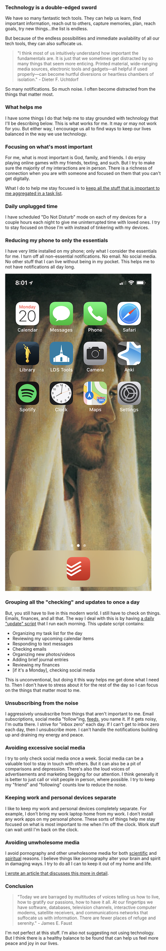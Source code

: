 ### Technology is a double-edged sword

We have so many fantastic tech tools. They can help us learn, find important information, reach out to others, capture memories, plan, reach goals, try new things...the list is endless.

But because of the endless possibilities and immediate availability of all our tech tools, they can also suffocate us.

> "I think most of us intuitively understand how important the fundamentals are. It is just that we sometimes get distracted by so many things that seem more enticing. Printed material, wide-ranging media sources, electronic tools and gadgets—all helpful if used properly—can become hurtful diversions or heartless chambers of isolation." - Dieter F. Uchtdorf

So many notifications. So much noise. I often become distracted from the things that matter most.

### What helps me

I have some things I do that help me to stay grounded with technology that I'll be describing below. This is what works for me. It may or may not work for you. But either way, I encourage us all to find ways to keep our lives balanced in the way we use technology.

### Focusing on what's most important

For me, what is most important is God, family, and friends. I do enjoy playing online games with my friends, texting, and such. But I try to make sure the majority of my interactions are in person. There is a richness of connection when you are with someone and focused on them that you can't get digitally.

What I do to help me stay focused is to [keep all the stuff that is important to me aggregated in a task list](/blog/task-list).

### Daily unplugged time

I have scheduled "Do Not Disturb" mode on each of my devices for a couple hours each night to give me uninterrupted time with loved ones. I try to stay focused on those I'm with instead of tinkering with my devices.

### Reducing my phone to only the essentials

I have very little installed on my phone; only what I consider the essentials for me. I turn off all non-essential notifications. No email. No social media. No other stuff that I can live without being in my pocket. This helps me to not have notifications all day long.

![A screenshot of my phone home screen](/static/phone-home-screen.png)

### Grouping all the "checking" and updates to once a day

But, you still have to live in this modern world. I still have to check on things. Emails, finances, and all that. The way I deal with this is by having [a daily "update" script](https://github.com/trevordmiller/shell-scripts/blob/master/scripts/update) that I run each morning. This update script contains:

- Organizing my task list for the day
- Reviewing my upcoming calendar items
- Responding to text messages
- Checking emails
- Organizing new photos/videos
- Adding brief journal entries
- Reviewing my finances
- [if it's a Monday], checking social media

This is unconventional, but doing it this way helps me get done what I need to. Then I don't have to stress about it for the rest of the day so I can focus on the things that matter most to me.

### Unsubscribing from the noise

I aggressively unsubscribe from things that aren't important to me. Email subscriptions, social media "follow"ing, [feeds](/blog/learning-routine), you name it. If it gets noisy, I'm outta there. I strive for "inbox zero" each day. If I can't get to inbox zero each day, then I unsubscribe more. I can't handle the notifications building up and draining my energy and peace.

### Avoiding excessive social media

I try to only check social media once a week. Social media can be a valuable tool to stay in touch with others. But it can also be a pit of comparisons and depression. There's also the loud voices of advertisements and marketing begging for our attention. I think generally it is better to just call or visit people in person, where possible. I try to keep my "friend" and "following" counts low to reduce the noise.

### Keeping work and personal devices separate

I like to keep my work and personal devices completely separate. For example, I don't bring my work laptop home from my work. I don't install any work apps on my personal phone. These sorts of things help me stay focused on what is most important to me when I'm off the clock. Work stuff can wait until I'm back on the clock.

### Avoiding unwholesome media

I avoid pornography and other unwholesome media for both [scientific](http://fightthenewdrug.org/get-the-facts/) and [spiritual](https://www.lds.org/topics/pornography) reasons. I believe things like pornography alter your brain and spirit in damaging ways. I try to do all I can to keep it out of my home and life.

[I wrote an article that discusses this more in detail](/blog/wholesome-media).

### Conclusion

> "Today we are barraged by multitudes of voices telling us how to live, how to gratify our passions, how to have it all. At our fingertips we have software, databases, television channels, interactive computer modems, satellite receivers, and communications networks that suffocate us with information. There are fewer places of refuge and serenity." - James E. Faust

I'm not perfect at this stuff. I'm also not suggesting not using technology. But I think there is a healthy balance to be found that can help us feel more peace and joy in our lives.
